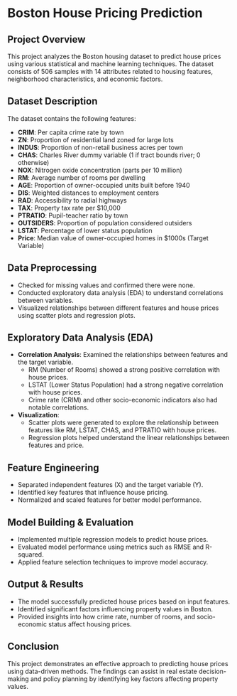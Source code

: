# Boston House Pricing Prediction

## Project Overview
This project analyzes the Boston housing dataset to predict house prices using various statistical and machine learning techniques. The dataset consists of 506 samples with 14 attributes related to housing features, neighborhood characteristics, and economic factors.

## Dataset Description
The dataset contains the following features:
- **CRIM**: Per capita crime rate by town
- **ZN**: Proportion of residential land zoned for large lots
- **INDUS**: Proportion of non-retail business acres per town
- **CHAS**: Charles River dummy variable (1 if tract bounds river; 0 otherwise)
- **NOX**: Nitrogen oxide concentration (parts per 10 million)
- **RM**: Average number of rooms per dwelling
- **AGE**: Proportion of owner-occupied units built before 1940
- **DIS**: Weighted distances to employment centers
- **RAD**: Accessibility to radial highways
- **TAX**: Property tax rate per $10,000
- **PTRATIO**: Pupil-teacher ratio by town
- **OUTSIDERS**: Proportion of population considered outsiders
- **LSTAT**: Percentage of lower status population
- **Price**: Median value of owner-occupied homes in $1000s (Target Variable)

## Data Preprocessing
- Checked for missing values and confirmed there were none.
- Conducted exploratory data analysis (EDA) to understand correlations between variables.
- Visualized relationships between different features and house prices using scatter plots and regression plots.

## Exploratory Data Analysis (EDA)
- **Correlation Analysis**: Examined the relationships between features and the target variable.
  - RM (Number of Rooms) showed a strong positive correlation with house prices.
  - LSTAT (Lower Status Population) had a strong negative correlation with house prices.
  - Crime rate (CRIM) and other socio-economic indicators also had notable correlations.
- **Visualization**:
  - Scatter plots were generated to explore the relationship between features like RM, LSTAT, CHAS, and PTRATIO with house prices.
  - Regression plots helped understand the linear relationships between features and price.

## Feature Engineering
- Separated independent features (X) and the target variable (Y).
- Identified key features that influence house pricing.
- Normalized and scaled features for better model performance.

## Model Building & Evaluation
- Implemented multiple regression models to predict house prices.
- Evaluated model performance using metrics such as RMSE and R-squared.
- Applied feature selection techniques to improve model accuracy.

## Output & Results
- The model successfully predicted house prices based on input features.
- Identified significant factors influencing property values in Boston.
- Provided insights into how crime rate, number of rooms, and socio-economic status affect housing prices.

## Conclusion
This project demonstrates an effective approach to predicting house prices using data-driven methods. The findings can assist in real estate decision-making and policy planning by identifying key factors affecting property values.

